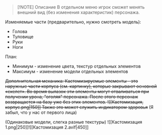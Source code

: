 
> [!NOTE] Описание
> В отдельном меню игрок сможет менять внешний вид (без изменения характеристик) 
персонажа. 

Изменяемые части (предварительно, нужно смотреть модель):
- Голова
- Туловище
- Руки
- Ноги

План:
- Минимум - изменение цвета, текстур отдельных элементов 
- Максимум - изменение модели отдельных элементов

~~Дополнительная механика: 
	Кастомизируемые элементы - это наружные части корпуса (см. картинку), которые закрывают основной «скелет». Во время вылазок эти элементы могут отваливаться при получении урона, "оголяя" персонажа. После этого персонаж возвращается на базу уже без этих элементов. 
	![[Кастомизация, корпус.png|150]]
	Также это может служить индикатором здоровья~~ (Я забыл, что у нас от первого лица)

(Одинаковые модели, слегка разные текстуры)
![[Кастомизация 1.png|250]]![[Кастомизация 2.avif|450]]
